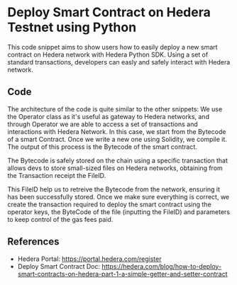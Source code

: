 # Deploy Smart Contract on Hedera Testnet using Python

This code snippet aims to show users how to easily deploy a new smart contract on Hedera network with Hedera Python SDK. Using a set of standard transactions, developers can easly and safely interact with Hedera network.

## Code

The architecture of the code is quite similar to the other snippets: We use the Operator class as it's useful as gateway to Hedera networks, and through Operator we are able to access a set of transactions and interactions with Hedera Network. In this case, we start from the Bytecode of a smart Contract. Once we write a new one using Solidity, we compile it. The output of this process is the Bytecode of the smart contract. 

The Bytecode is safely stored on the chain using a specific transaction that allows devs to store small-sized files on Hedera networks, obtaining from the Transaction receipt the FileID. 

This FileID help us to retreive the Bytecode from the network, ensuring it has been successfully stored. Once we make sure everything is correct, we create the transaction required to deploy the smart contract using the operator keys, the ByteCode of the file (inputting the FileID) and parameters to keep control of the gas fees paid.

## References

- Hedera Portal: https://portal.hedera.com/register
- Deploy Smart Contract Doc: https://hedera.com/blog/how-to-deploy-smart-contracts-on-hedera-part-1-a-simple-getter-and-setter-contract
